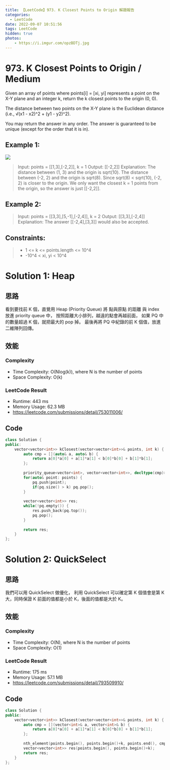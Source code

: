```yaml
---
title: 【LeetCode】973. K Closest Points to Origin 解題報告
categories:
  - LeetCode
date: 2022-09-07 10:51:56
tags: LeetCode
hidden: true
photos:
    - https://i.imgur.com/opzBDTj.jpg
---
```

 
# 973. K Closest Points to Origin / Medium

Given an array of points where points[i] = [xi, yi] represents a point on the X-Y plane and an integer k, return the k closest points to the origin (0, 0).

The distance between two points on the X-Y plane is the Euclidean distance (i.e., √(x1 - x2)^2 + (y1 - y2)^2).

You may return the answer in any order. The answer is guaranteed to be unique (except for the order that it is in).


<!-- more --> 
 

## Example 1:
![](https://assets.leetcode.com/uploads/2021/03/03/closestplane1.jpg)
> Input: points = [[1,3],[-2,2]], k = 1
> Output: [[-2,2]]
> Explanation:
> The distance between (1, 3) and the origin is sqrt(10).
> The distance between (-2, 2) and the origin is sqrt(8).
> Since sqrt(8) < sqrt(10), (-2, 2) is closer to the origin.
> We only want the closest k = 1 points from the origin, so the answer is just [[-2,2]].

## Example 2:
> Input: points = [[3,3],[5,-1],[-2,4]], k = 2
> Output: [[3,3],[-2,4]]
> Explanation: The answer [[-2,4],[3,3]] would also be accepted.

## Constraints: 
> - 1 <= k <= points.length <= 10^4
> - -10^4 < xi, yi < 10^4

# Solution 1: Heap
## 思路 

看到要找前 K 個，直覺用 Heap (Priority Queue)
將 點與原點 的距離 與 index 放進 priority queue 中，
按照距離大小排列，越遠的點會再越前面，
如果 PQ 中的數量超過 K 個，就把最大的 pop 掉。
最後再將 PQ 中紀錄的前 K 個值，放進二維陣列回傳。

## 效能

### Complexity 
- Time Complexity: O(Nlog(k)), where N is the number of points
- Space Complexity: O(k)

### LeetCode Result

- Runtime: 443 ms
- Memory Usage: 62.3 MB 
- https://leetcode.com/submissions/detail/753011006/

## Code
```cpp
class Solution {
public:
    vector<vector<int>> kClosest(vector<vector<int>>& points, int k) {
        auto cmp = [](auto& a, auto& b) {
            return a[0]*a[0] + a[1]*a[1] < b[0]*b[0] + b[1]*b[1];
        };
        
        priority_queue<vector<int>, vector<vector<int>>, decltype(cmp)> pq(cmp);
        for(auto& point: points) {
            pq.push(point);
            if(pq.size() > k) pq.pop();
        }
        
        vector<vector<int>> res;
        while(!pq.empty()) {
            res.push_back(pq.top());
            pq.pop();
        }
    
        return res;
    }
};
```

# Solution 2: QuickSelect
## 思路 

我們可以用 QuickSelect 做優化，
利用 QuickSelect 可以確定第 K 個值會是第 K 大，同時保證 K 前面的值都是小於 K，後面的值都是大於 K。

## 效能

### Complexity 
- Time Complexity: O(N), where N is the number of points
- Space Complexity: O(1)

### LeetCode Result

- Runtime: 175 ms
- Memory Usage: 57.1 MB 
- https://leetcode.com/submissions/detail/793509910/

## Code
```cpp
class Solution {
public:
    vector<vector<int>> kClosest(vector<vector<int>>& points, int k) {
        auto cmp = [](vector<int>& a, vector<int>& b) {
            return a[0]*a[0] + a[1]*a[1] < b[0]*b[0] + b[1]*b[1];
        };
        
        nth_element(points.begin(), points.begin()+k, points.end(), cmp);
        vector<vector<int>> res(points.begin(), points.begin()+k);
        return res;
    }
};
```